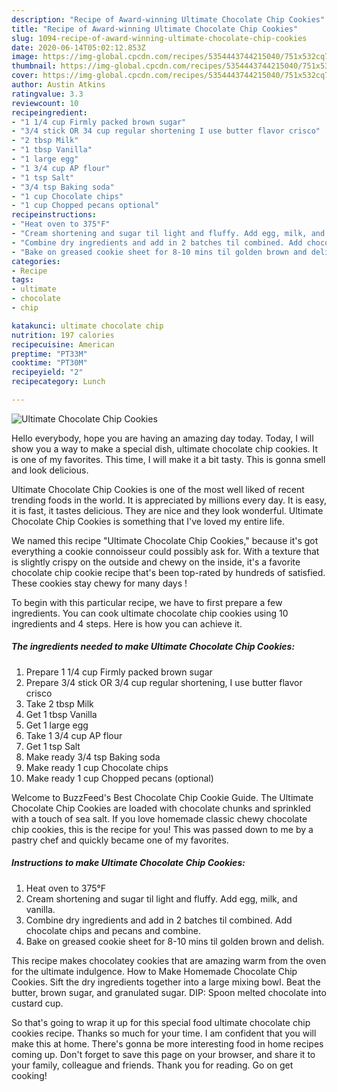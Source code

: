 ```yaml
---
description: "Recipe of Award-winning Ultimate Chocolate Chip Cookies"
title: "Recipe of Award-winning Ultimate Chocolate Chip Cookies"
slug: 1094-recipe-of-award-winning-ultimate-chocolate-chip-cookies
date: 2020-06-14T05:02:12.853Z
image: https://img-global.cpcdn.com/recipes/5354443744215040/751x532cq70/ultimate-chocolate-chip-cookies-recipe-main-photo.jpg
thumbnail: https://img-global.cpcdn.com/recipes/5354443744215040/751x532cq70/ultimate-chocolate-chip-cookies-recipe-main-photo.jpg
cover: https://img-global.cpcdn.com/recipes/5354443744215040/751x532cq70/ultimate-chocolate-chip-cookies-recipe-main-photo.jpg
author: Austin Atkins
ratingvalue: 3.3
reviewcount: 10
recipeingredient:
- "1 1/4 cup Firmly packed brown sugar"
- "3/4 stick OR 34 cup regular shortening I use butter flavor crisco"
- "2 tbsp Milk"
- "1 tbsp Vanilla"
- "1 large egg"
- "1 3/4 cup AP flour"
- "1 tsp Salt"
- "3/4 tsp Baking soda"
- "1 cup Chocolate chips"
- "1 cup Chopped pecans optional"
recipeinstructions:
- "Heat oven to 375°F"
- "Cream shortening and sugar til light and fluffy. Add egg, milk, and vanilla."
- "Combine dry ingredients and add in 2 batches til combined. Add chocolate chips and pecans and combine."
- "Bake on greased cookie sheet for 8-10 mins til golden brown and delish."
categories:
- Recipe
tags:
- ultimate
- chocolate
- chip

katakunci: ultimate chocolate chip 
nutrition: 197 calories
recipecuisine: American
preptime: "PT33M"
cooktime: "PT30M"
recipeyield: "2"
recipecategory: Lunch

---
```



![Ultimate Chocolate Chip Cookies](https://img-global.cpcdn.com/recipes/5354443744215040/751x532cq70/ultimate-chocolate-chip-cookies-recipe-main-photo.jpg)

Hello everybody, hope you are having an amazing day today. Today, I will show you a way to make a special dish, ultimate chocolate chip cookies. It is one of my favorites. This time, I will make it a bit tasty. This is gonna smell and look delicious.

Ultimate Chocolate Chip Cookies is one of the most well liked of recent trending foods in the world. It is appreciated by millions every day. It is easy, it is fast, it tastes delicious. They are nice and they look wonderful. Ultimate Chocolate Chip Cookies is something that I've loved my entire life.

We named this recipe &#34;Ultimate Chocolate Chip Cookies,&#34; because it&#39;s got everything a cookie connoisseur could possibly ask for. With a texture that is slightly crispy on the outside and chewy on the inside, it&#39;s a favorite chocolate chip cookie recipe that&#39;s been top-rated by hundreds of satisfied. These cookies stay chewy for many days !


To begin with this particular recipe, we have to first prepare a few ingredients. You can cook ultimate chocolate chip cookies using 10 ingredients and 4 steps. Here is how you can achieve it.

<!--inarticleads1-->

##### The ingredients needed to make Ultimate Chocolate Chip Cookies:

1. Prepare 1 1/4 cup Firmly packed brown sugar
1. Prepare 3/4 stick OR 3/4 cup regular shortening, I use butter flavor crisco
1. Take 2 tbsp Milk
1. Get 1 tbsp Vanilla
1. Get 1 large egg
1. Take 1 3/4 cup AP flour
1. Get 1 tsp Salt
1. Make ready 3/4 tsp Baking soda
1. Make ready 1 cup Chocolate chips
1. Make ready 1 cup Chopped pecans (optional)


Welcome to BuzzFeed&#39;s Best Chocolate Chip Cookie Guide. The Ultimate Chocolate Chip Cookies are loaded with chocolate chunks and sprinkled with a touch of sea salt. If you love homemade classic chewy chocolate chip cookies, this is the recipe for you! This was passed down to me by a pastry chef and quickly became one of my favorites. 

<!--inarticleads2-->

##### Instructions to make Ultimate Chocolate Chip Cookies:

1. Heat oven to 375°F
1. Cream shortening and sugar til light and fluffy. Add egg, milk, and vanilla.
1. Combine dry ingredients and add in 2 batches til combined. Add chocolate chips and pecans and combine.
1. Bake on greased cookie sheet for 8-10 mins til golden brown and delish.


This recipe makes chocolatey cookies that are amazing warm from the oven for the ultimate indulgence. How to Make Homemade Chocolate Chip Cookies. Sift the dry ingredients together into a large mixing bowl. Beat the butter, brown sugar, and granulated sugar. DIP: Spoon melted chocolate into custard cup. 

So that's going to wrap it up for this special food ultimate chocolate chip cookies recipe. Thanks so much for your time. I am confident that you will make this at home. There's gonna be more interesting food in home recipes coming up. Don't forget to save this page on your browser, and share it to your family, colleague and friends. Thank you for reading. Go on get cooking!
